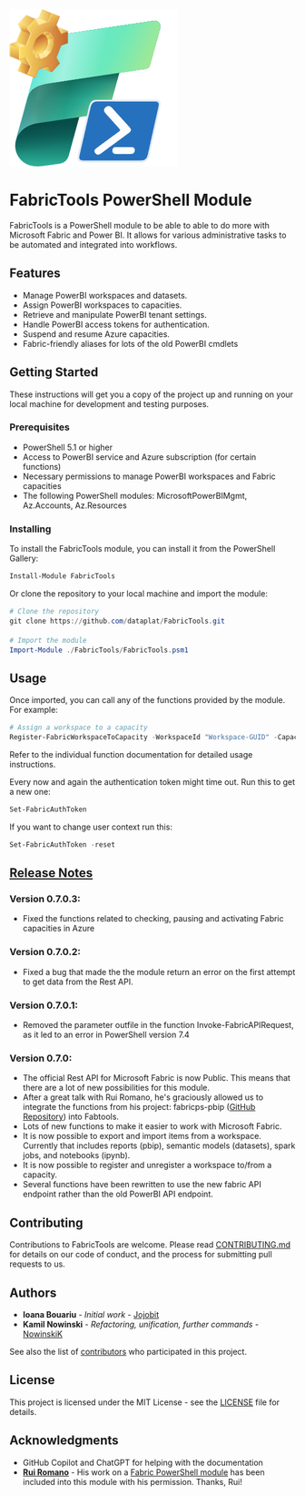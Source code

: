 <img src="images/FabricToolsLogo.png" alt="drawing" width="297"/>

# FabricTools PowerShell Module

FabricTools is a PowerShell module to be able to able to do more with Microsoft Fabric and Power BI.
It allows for various administrative tasks to be automated and integrated into workflows.

## Features

- Manage PowerBI workspaces and datasets.
- Assign PowerBI workspaces to capacities.
- Retrieve and manipulate PowerBI tenant settings.
- Handle PowerBI access tokens for authentication.
- Suspend and resume Azure capacities.
- Fabric-friendly aliases for lots of the old PowerBI cmdlets

## Getting Started

These instructions will get you a copy of the project up and running on your local machine for development and testing purposes.

### Prerequisites

- PowerShell 5.1 or higher
- Access to PowerBI service and Azure subscription (for certain functions)
- Necessary permissions to manage PowerBI workspaces and Fabric capacities
- The following PowerShell modules: MicrosoftPowerBIMgmt, Az.Accounts, Az.Resources

### Installing

To install the FabricTools module, you can install it from the PowerShell Gallery:

```powershell
Install-Module FabricTools 
```

Or clone the repository to your local machine and import the module:

```powershell
# Clone the repository
git clone https://github.com/dataplat/FabricTools.git

# Import the module
Import-Module ./FabricTools/FabricTools.psm1
```



## Usage

Once imported, you can call any of the functions provided by the module. For example:

```powershell
# Assign a workspace to a capacity
Register-FabricWorkspaceToCapacity -WorkspaceId "Workspace-GUID" -CapacityId "Capacity-GUID"
```

Refer to the individual function documentation for detailed usage instructions.

Every now and again the authentication token might time out. Run this to get a new one:
```powershell
Set-FabricAuthToken
```

If you want to change user context run this:
```powershell
Set-FabricAuthToken -reset
```


## [Release Notes](ReleaseNotes.md)
### Version 0.7.0.3:
- Fixed the functions related to checking, pausing and activating Fabric capacities in Azure

### Version 0.7.0.2:
- Fixed a bug that made the the module return an error on the first attempt to get data from the Rest API.

### Version 0.7.0.1:
- Removed the parameter outfile in the function Invoke-FabricAPIRequest, as it led to an error in PowerShell version 7.4

### Version 0.7.0:
- The official Rest API for Microsoft Fabric is now Public. This means that there are a lot of new possibilities for this module.
- After a great talk with Rui Romano, he's graciously allowed us to integrate the functions from his project: fabricps-pbip ([GitHub Repository](https://github.com/RuiRomano/fabricps-pbip)) into Fabtools.
- Lots of new functions to make it easier to work with Microsoft Fabric.
- It is now possible to export and import items from a workspace. Currently that includes reports (pbip), semantic models (datasets), spark jobs, and notebooks (ipynb).
- It is now possible to register and unregister a workspace to/from a capacity.
- Several functions have been rewritten to use the new fabric API endpoint rather than the old PowerBI API endpoint.


## Contributing

Contributions to FabricTools are welcome. Please read [CONTRIBUTING.md](CONTRIBUTING.md) for details on our code of conduct, 
and the process for submitting pull requests to us.

## Authors

- **Ioana Bouariu** - *Initial work* - [Jojobit](https://github.com/Jojobit)
- **Kamil Nowinski** - *Refactoring, unification, further commands* - [NowinskiK](https://github.com/NowinskiK)

See also the list of [contributors](https://github.com/dataplat/FabricTools/contributors) who participated in this project.

## License

This project is licensed under the MIT License - see the [LICENSE](LICENSE) file for details.

## Acknowledgments

- GitHub Copilot and ChatGPT for helping with the documentation
- [**Rui Romano**](https://github.com/RuiRomano) - His work on a [Fabric PowerShell module](https://github.com/RuiRomano/fabricps-pbip) has been included into this module with his permission. Thanks, Rui!
